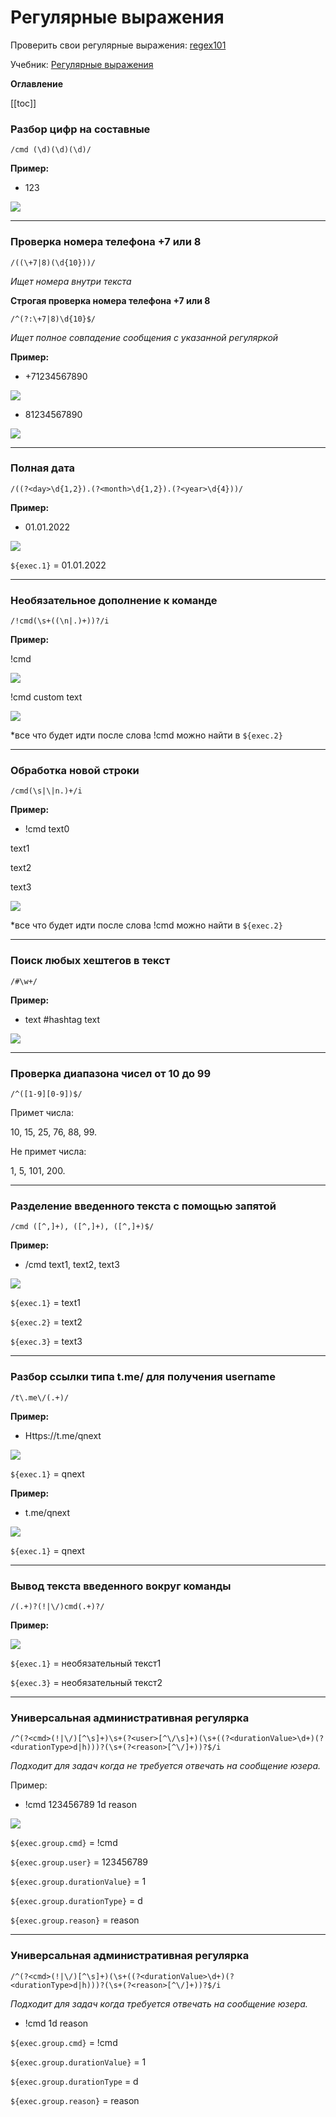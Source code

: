 # Регулярные выражения

Проверить свои регулярные выражения: [regex101](https://regex101.com/)

Учебник: [Регулярные выражения](https://learn.javascript.ru/regexp-introduction)

**Оглавление**

[[toc]]

### Разбор цифр на составные
```plain
/cmd (\d)(\d)(\d)/
```

**Пример:**

* 123

![](./1.jpg)

---

### Проверка номера телефона +7 или 8
```plain
/((\+7|8)(\d{10}))/
```
_Ищет номера внутри текста_

**Строгая проверка номера телефона +7 или 8**
```plain
/^(?:\+7|8)\d{10}$/
```

_Ищет полное совпадение сообщения с указанной регуляркой_

**Пример:**

* +71234567890 

![](./2.jpg)

* 81234567890

![](./3.jpg)

---

### Полная дата

```plain
/((?<day>\d{1,2}).(?<month>\d{1,2}).(?<year>\d{4}))/
```

**Пример:**

* 01.01.2022

![](./4.jpg)

```${exec.1}``` = 01.01.2022

---

### Необязательное дополнение к команде
```plain
/!cmd(\s+((\n|.)+))?/i
```

**Пример:**

!cmd

![](./5.jpg)

!cmd custom text

![](./6.jpg)

*все что будет идти после слова !cmd можно найти в ```${exec.2}```

---

### Обработка новой строки
```plain
/cmd(\s|\|n.)+/i
```

**Пример:**

* !cmd text0

text1

text2

text3

![](./7.jpg)

*все что будет идти после слова !cmd можно найти в ```${exec.2}```

---

### Поиск любых хештегов в текст
```plain
/#\w+/
```

**Пример:**

* text #hashtag text

![](./8.jpg)

---

### Проверка диапазона чисел от 10 до 99
```plain
/^([1-9][0-9])$/
```

Примет числа:

10, 15, 25, 76, 88, 99.

Не примет числа: 

1, 5, 101, 200.

---

### Разделение введенного текста с помощью запятой

```plain
/cmd ([^,]+), ([^,]+), ([^,]+)$/
```

**Пример:**

* /cmd text1, text2, text3

![](./9.jpg)

```${exec.1}``` = text1

```${exec.2}``` = text2

```${exec.3}``` = text3

---

### Разбор ссылки типа t.me/ для получения username

```plain
/t\.me\/(.+)/ 
```

**Пример:**

* Https://t.me/qnext

![](./10.jpg)

```${exec.1}``` = qnext

**Пример:** 

* t.me/qnext

![](./11.jpg)

```${exec.1}``` = qnext

---

### Вывод текста введенного вокруг команды
```plain
/(.+)?(!|\/)cmd(.+)?/
```

**Пример:**

![](./12.jpg)

```${exec.1}``` = необязательный текст1

```${exec.3}``` = необязательный текст2

---

### Универсальная административная регулярка
```plain
/^(?<cmd>(!|\/)[^\s]+)\s+(?<user>[^\/\s]+)(\s+((?<durationValue>\d+)(?<durationType>d|h)))?(\s+(?<reason>[^\/]+))?$/i
```

_Подходит для задач когда не требуется отвечать на сообщение юзера._

Пример:

* !cmd 123456789 1d reason

![](./13.jpg)

```${exec.group.cmd}``` = !cmd

```${exec.group.user}``` = 123456789

```${exec.group.durationValue}``` = 1

```${exec.group.durationType}``` = d

```${exec.group.reason}``` = reason

---

### Универсальная административная регулярка
```plain
/^(?<cmd>(!|\/)[^\s]+)(\s+((?<durationValue>\d+)(?<durationType>d|h)))?(\s+(?<reason>[^\/]+))?$/i
```

_Подходит для задач когда требуется отвечать на сообщение юзера._

* !cmd 1d reason

```${exec.group.cmd}``` = !cmd

```${exec.group.durationValue}``` = 1

```${exec.group.durationType``` = d

```${exec.group.reason}``` = reason